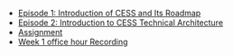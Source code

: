 - [Episode 1: Introduction of CESS and Its Roadmap](./ep01.md)
- [Episode 2: Introduction to CESS Technical Architecture](./ep02.md)
- [Assignment](./assignment.md)
- [Week 1 office hour Recording](https://youtu.be/nUEkgEe7bO0)
